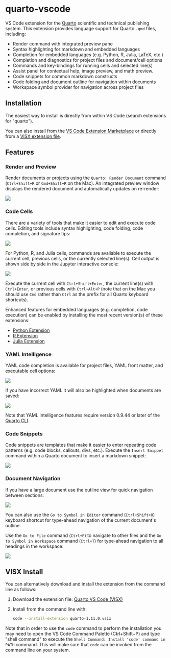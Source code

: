 # quarto-vscode

VS Code extension for the [Quarto](https://quarto.org) scientific and technical publishing system. This extension provides language support for Quarto `.qmd` files, including:

- Render command with integrated preview pane
- Syntax highlighting for markdown and embedded languages
- Completion for embedded languages (e.g. Python, R, Julia, LaTeX, etc.)
- Completion and diagnostics for project files and document/cell options
- Commands and key-bindings for running cells and selected line(s)
- Assist panel for contextual help, image preview, and math preview.
- Code snippets for common markdown constructs
- Code folding and document outline for navigation within documents
- Workspace symbol provider for navigation across project files

## Installation

The easiest way to install is directly from within VS Code (search extensions for "quarto").

You can also install from the [VS Code Extension Marketplace](https://marketplace.visualstudio.com/items?itemName=quarto.quarto) or directly from a [VISX extension file](#visx-install).

## Features

### Render and Preview

Render documents or projects using the `Quarto: Render Document` command (`Ctrl+Shift+R` or `Cmd+Shift+R` on the Mac). An integrated preview window displays the rendered document and automatically updates on re-render:

![](https://quarto.org/docs/tools/images/vscode-render.png)

### Code Cells

There are a variety of tools that make it easier to edit and execute code cells. Editing tools include syntax highlighting, code folding, code completion, and signature tips:

![](https://quarto.org/docs/tools/images/vscode-code-cell.png)

For Python, R, and Julia cells, commands are available to execute the current cell, previous cells, or the currently selected line(s). Cell output is shown side by side in the Jupyter interactive console:

![](https://quarto.org/docs/tools/images/vscode-execute-cell.png)

Execute the current cell with `Ctrl+Shift+Enter`, the current line(s) with `Ctrl+Enter`, or previous cells with `Ctrl+Alt+P` (note that on the Mac you should use `Cmd` rather than `Ctrl` as the prefix for all Quarto keyboard shortcuts).

Enhanced features for embedded languages (e.g. completion, code execution) can be enabled by installing the most recent version(s) of these extensions:

- [Python Extension](https://marketplace.visualstudio.com/items?itemName=ms-python.python)
- [R Extension](https://marketplace.visualstudio.com/items?itemName=Ikuyadeu.r)
- [Julia Extension](https://marketplace.visualstudio.com/items?itemName=julialang.language-julia)

### YAML Intelligence

YAML code completion is available for project files, YAML front matter, and executable cell options:

![](https://quarto.org/docs/tools/images/vscode-yaml-completion.png)

If you have incorrect YAML it will also be highlighted when documents are saved:

![](https://quarto.org/docs/tools/images/vscode-yaml-diagnostics.png)

Note that YAML intelligence features require version 0.9.44 or later of the [Quarto CLI](https://github.com/quarto-dev/quarto-cli/releases/latest).

### Code Snippets

Code snippets are templates that make it easier to enter repeating code patterns (e.g. code blocks, callouts, divs, etc.). Execute the `Insert Snippet` command within a Quarto document to insert a markdown snippet:

![](https://quarto.org/docs/tools/images/vscode-snippets.png)

### Document Navigation

If you have a large document use the outline view for quick navigation between sections:

![](https://quarto.org/docs/tools/images/vscode-outline.png)

You can also use the `Go to Symbol in Editor` command (`Ctrl+Shift+O`) keyboard shortcut for type-ahead navigation of the current document's outline.

Use the `Go to File` command (`Ctrl+P`) to navigate to other files and the `Go to Symbol in Workspace` command (`Ctrl+T`) for type-ahead navigation to all headings in the workspace:

![](https://quarto.org/docs/tools/images/vscode-workspace-symbols.png)

## VISX Install

You can alternatively download and install the extension from the command line as follows:

1.  Download the extension file: [Quarto VS Code (VISX)](https://github.com/quarto-dev/quarto-vscode/raw/main/visx/quarto-1.11.0.vsix)

2.  Install from the command line with:

    ```bash
    code --install-extension quarto-1.11.0.vsix
    ```

Note that in order to use the `code` command to perform the installation you may need to open the VS Code Command Palette (Ctrl+Shift+P) and type "shell command" to execute the `Shell Command: Install 'code' command in PATH` command. This will make sure that `code` can be invoked from the command line on your system.
